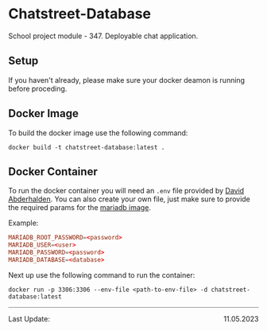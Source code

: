 # Chatstreet-Database
School project module - 347. Deployable chat application.

## Setup

If you haven't already, please make sure your docker deamon is running before proceding.

## Docker Image

To build the docker image use the following command:

```shell
docker build -t chatstreet-database:latest .
```

## Docker Container

To run the docker container you will need an `.env` file provided by [David Abderhalden](mailto:david.abderhalden@edu.tbz.ch).
You can also create your own file, just make sure to provide the required params for the [mariadb image](https://hub.docker.com/_/mariadb).

Example:
```conf
MARIADB_ROOT_PASSWORD=<password>
MARIADB_USER=<user>
MARIADB_PASSWORD=<password>
MARIADB_DATABASE=<database>
```

Next up use the following command to run the container:

```shell
docker run -p 3306:3306 --env-file <path-to-env-file> -d chatstreet-database:latest
```

<div style="border-top: 1px solid grey; display: flex; justify-content: space-between; align-items: center;">
	<p>Last Update:</p>
	<p>11.05.2023</p>
</div>